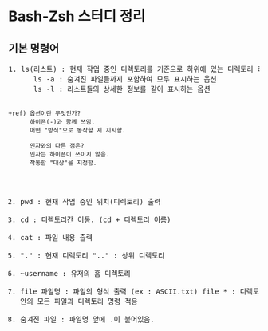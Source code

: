 # Bash-Zsh 스터디 정리
<h2> 기본 명령어 </h2>
<pre>
1. ls(리스트) : 현재 작업 중인 디렉토리를 기준으로 하위에 있는 디렉토리 리스트 나열
      ls -a : 숨겨진 파일들까지 포함하여 모두 표시하는 옵션
      ls -l : 리스트들의 상세한 정보를 같이 표시하는 옵션

    +ref) 옵션이란 무엇인가? 
          하이픈(-)과 함께 쓰임.
          어떤 "방식"으로 동작할 지 지시함.
          
          인자와의 다른 점은?
          인자는 하이픈이 쓰이지 않음.
          작동할 "대상"을 지정함.
          
2. pwd : 현재 작업 중인 위치(디렉토리) 출력
3. cd : 디렉토리간 이동. (cd + 디렉토리 이름)
4. cat : 파일 내용 출력
5. "." : 현재 디렉토리
   ".." : 상위 디렉토리
6. ~username : 유저의 홈 디렉토리
7. file 파일명 : 파일의 형식 출력 (ex : ASCII.txt)
     file * : 디렉토리 안의 모든 파일과 디렉토리 명령 적용
8. 숨겨진 파일 : 파일명 앞에 .이 붙어있음.
</pre>

